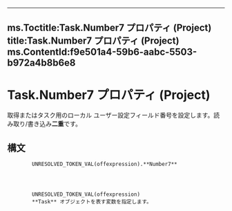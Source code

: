 

---
ms.Toctitle:Task.Number7 プロパティ (Project)
title:Task.Number7 プロパティ (Project)
ms.ContentId:f9e501a4-59b6-aabc-5503-b972a4b8b6e8
---
# Task.Number7 プロパティ (Project)




取得またはタスク用のローカル ユーザー設定フィールド番号を設定します。読み取り/書き込み**二重**です。

## 構文

            UNRESOLVED_TOKEN_VAL(offexpression).**Number7**




            UNRESOLVED_TOKEN_VAL(offexpression)
            **Task** オブジェクトを表す変数を指定します。




